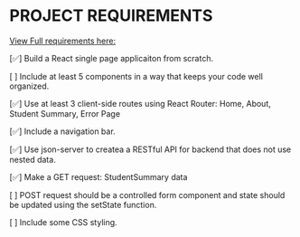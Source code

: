 # PROJECT REQUIREMENTS

[View Full requirements here:](https://docs.google.com/document/d/1jUnhHhu10YOOvNYHwDVz39ryrhLCUyMXrULazI77llo/edit#heading=h.himt9pu2ppf0)

[✅] Build a React single page applicaiton from scratch.

[ ] Include at least 5 components in a way that keeps your code well organized.

[✅] Use at least 3 client-side routes using React Router: Home, About, Student Summary, Error Page

[✅] Include a navigation bar.

[✅] Use json-server to createa a RESTful API for backend that does not use nested data.

[✅] Make a GET request: StudentSummary data

[ ] POST request should be a controlled form component and state should be updated using the setState function.

[ ] Include some CSS styling.